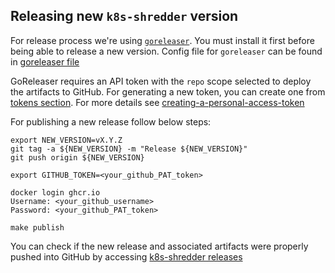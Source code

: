 ## Releasing new `k8s-shredder` version

For release process we're using [`goreleaser`](https://goreleaser.com/). You must install it first before being able to
release a new version.
Config file for `goreleaser` can be found in [goreleaser file](.goreleaser.yml)

GoReleaser requires an API token with the `repo` scope selected to deploy the artifacts to GitHub.
For generating a new token, you can create one from [tokens section](https://github.com/settings/tokens/new). For more details see 
[creating-a-personal-access-token](https://docs.github.com/en/authentication/keeping-your-account-and-data-secure/creating-a-personal-access-token)

For publishing a new release follow below steps:

```
export NEW_VERSION=vX.Y.Z
git tag -a ${NEW_VERSION} -m "Release ${NEW_VERSION}"
git push origin ${NEW_VERSION}

export GITHUB_TOKEN=<your_github_PAT_token> 

docker login ghcr.io
Username: <your_github_username> 
Password: <your_github_PAT_token>

make publish
```

You can check if the new release and associated artifacts were properly pushed into GitHub by accessing
[k8s-shredder releases](https://github.com/adobe/cluster-registry/releases)